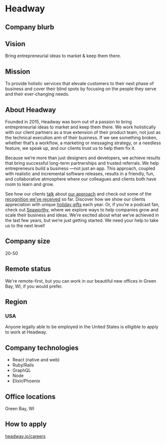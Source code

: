 # Headway

## Company blurb

## Vision

Bring entrepreneurial ideas to market & keep them there.

## Mission

To provide holistic services that elevate customers to their next phase of business and cover their blind spots by focusing on the people they serve and their ever-changing needs.

## About Headway

Founded in 2015, Headway was born out of a passion to bring entrepreneurial ideas to market and keep them there. We work holistically with our client partners as a true extension of their product team, not just as the technical execution arm of their business. If we see something broken, whether that’s a workflow, a marketing or messaging strategy, or a needless feature, we speak up, and our clients trust us to help them fix it.

Because we’re more than just designers and developers, we achieve results that bring successful long-term partnerships and trusted referrals. We help entrepreneurs build a business ―not just an app. This approach, coupled with realistic and incremental software releases, results in a friendly, fun, and collaborative atmosphere where our colleagues and clients both have room to learn and grow.

See how our clients [talk](http://headway.io/case-studies/rise/) about [our approach](http://headway.io/compass/) and check out some of the [recognition we’ve received](http://headway.io/blog/2018-addys/) so far. Discover how we show our clients appreciation with unique [holiday gifts](http://headway.io/blog/holiday-collaboration-with-velodrome-coffee/) each year. Or, if you’re a podcast fan, check out [Seaworthy](http://headway.io/seaworthy/), where we explore ways to help companies grow and scale their business and ideas. We’re excited about what we’ve achieved in the last few years, but we’re just getting started. We need your help to take us to the next level!

## Company size

20-50

## Remote status

We're remote-first, but you can work in our beautiful new offices in Green Bay, WI, if you would prefer.

## Region

### USA

Anyone legally able to be employed in the United States is elligible to apply to work at Headway.

## Company technologies

- React (native and web)
- Ruby/Rails
- GraphQL
- Node
- Elixir/Phoenix

## Office locations

Green Bay, WI

## How to apply

[headway.io/careers](https://headway.io/careers)
